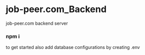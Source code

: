 # job-peer.com_Backend
job-peer.com backend server
 ### npm i 
 to get started
 also add database configurations by creating .env
